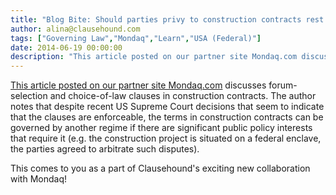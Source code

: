 ```yaml
---
title: "Blog Bite: Should parties privy to construction contracts rest assured that their governing law clauses will be enforced by US courts?"
author: alina@clausehound.com
tags: ["Governing Law","Mondaq","Learn","USA (Federal)"]
date: 2014-06-19 00:00:00
description: "This article posted on our partner site Mondaq.com discusses forum-selection and choice-of-law clauses in construction contracts. The author notes that despite recent US Supreme Court decisions that..."
---
```


[This article posted on our partner site Mondaq.com](http://www.mondaq.com/unitedstates/x/321718/Building+Construction/Are+Your+Construction+Contracts+ForumSelection+and+ChoiceofLaw+Clauses+Enforceable) discusses forum-selection and choice-of-law clauses in construction contracts. The author notes that despite recent US Supreme Court decisions that seem to indicate that the clauses are enforceable, the terms in construction contracts can be governed by another regime if there are significant public policy interests that require it (e.g. the construction project is situated on a federal enclave, the parties agreed to arbitrate such disputes).

This comes to you as a part of Clausehound's exciting new collaboration with Mondaq!